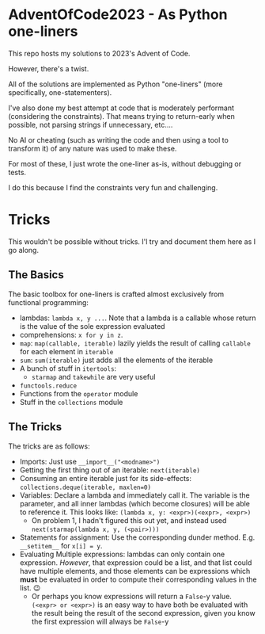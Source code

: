 # AdventOfCode2023 - As Python one-liners

This repo hosts my solutions to 2023's Advent of Code.

However, there's a twist.

All of the solutions are implemented as Python "one-liners" (more specifically, one-statementers).

I've also done my best attempt at code that is moderately performant (considering the constraints).
That means trying to return-early when possible, not parsing strings if unnecessary, etc....

No AI or cheating (such as writing the code and then using a tool to transform it) of any nature was used to make these.

For most of these, I just wrote the one-liner as-is, without debugging or tests.

I do this because I find the constraints very fun and challenging.

# Tricks

This wouldn't be possible without tricks. I'l try and document them here as I go along.

## The Basics

The basic toolbox for one-liners is crafted almost exclusively from functional programming:

- lambdas: `lambda x, y ...`. Note that a lambda is a callable whose return is the value of the sole expression evaluated
- comprehensions: `x for y in z`.
- `map`: `map(callable, iterable)` lazily yields the result of calling `callable` for each element in `iterable`
- `sum`: `sum(iterable)` just adds all the elements of the iterable
- A bunch of stuff in `itertools`:
  - `starmap` and `takewhile` are very useful
- `functools.reduce`
- Functions from the `operator` module
- Stuff in the `collections` module

## The Tricks

The tricks are as follows:

- Imports: Just use `__import__("<modname>")`
- Getting the first thing out of an iterable: `next(iterable)`
- Consuming an entire iterable just for its side-effects: `collections.deque(iterable, maxlen=0)`
- Variables: Declare a lambda and immediately call it. The variable is the parameter,
  and all inner lambdas (which become closures) will be able to reference it. This looks like:
  `(lambda x, y: <expr>)(<expr>, <expr>)`
  - On problem 1, I hadn't figured this out yet, and instead used `next(starmap(lambda x, y, (<pair>)))`
- Statements for assignment: Use the corresponding dunder method. E.g. `__setitem__` for `x[i] = y`.
- Evaluating Multiple expressions: lambdas can only contain one expression. _However_,
  that expression could be a list, and that list could have multiple elements, and those elements
  can be expressions which **must** be evaluated in order to compute their corresponding values
  in the list. :wink:
  - Or perhaps you know expressions will return a `False`-y value. `(<expr> or <expr>)` is an easy way
    to have both be evaluated with the result being the result of the second expression, given you know
    the first expression will always be `False`-y
